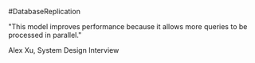 #DatabaseReplication 

"This model improves performance because it allows more queries to be processed in parallel."

Alex Xu, System Design Interview